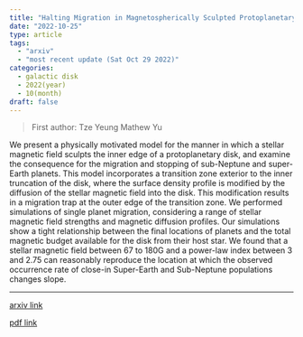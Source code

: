 ```yaml
---
title: "Halting Migration in Magnetospherically Sculpted Protoplanetary Disks"
date: "2022-10-25"
type: article
tags:
  - "arxiv"
  - "most recent update (Sat Oct 29 2022)"
categories:
  - galactic disk
  - 2022(year)
  - 10(month)
draft: false
---
```


> First author: Tze Yeung Mathew Yu

 We present a physically motivated model for the manner in which a stellar
magnetic field sculpts the inner edge of a protoplanetary disk, and examine the
consequence for the migration and stopping of sub-Neptune and super-Earth
planets. This model incorporates a transition zone exterior to the inner
truncation of the disk, where the surface density profile is modified by the
diffusion of the stellar magnetic field into the disk. This modification
results in a migration trap at the outer edge of the transition zone. We
performed simulations of single planet migration, considering a range of
stellar magnetic field strengths and magnetic diffusion profiles. Our
simulations show a tight relationship between the final locations of planets
and the total magnetic budget available for the disk from their host star. We
found that a stellar magnetic field between 67 to 180G and a power-law index
between 3 and 2.75 can reasonably reproduce the location at which the observed
occurrence rate of close-in Super-Earth and Sub-Neptune populations changes
slope.

---
[arxiv link](http://arxiv.org/abs/2210.13674v1)

[pdf link](http://arxiv.org/pdf/2210.13674v1)